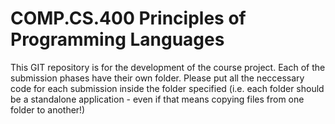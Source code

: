 COMP.CS.400 Principles of Programming Languages
===============================================

This GIT repository is for the development of the course project.
Each of the submission phases have their own folder.
Please put all the neccessary code for each submission inside the
folder specified (i.e. each folder should be a standalone application -
even if that means copying files from one folder to another!)


